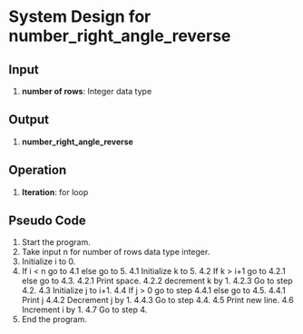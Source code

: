 # System Design for number_right_angle_reverse

## Input
1. **number of rows**: Integer data type

## Output
1. **number_right_angle_reverse**

## Operation
1. **Iteration**: for loop

## Pseudo Code
1. Start the program.
2. Take input n for number of rows data type integer.
3. Initialize i to 0.
4. If i < n go to 4.1 else go to 5.
    4.1 Initialize k to 5.
    4.2 If k > i+1 go to 4.2.1 else go to 4.3.
        4.2.1 Print space.
        4.2.2 decrement k by 1.
        4.2.3 Go to step 4.2.
    4.3 Initialize j to i+1.
    4.4 If j > 0 go to step 4.4.1 else go to 4.5.
        4.4.1 Print j
        4.4.2 Decrement j by 1.
        4.4.3 Go to step 4.4.
    4.5 Print new line.
    4.6 Increment i by 1.
    4.7 Go to step 4.
5. End the program.

